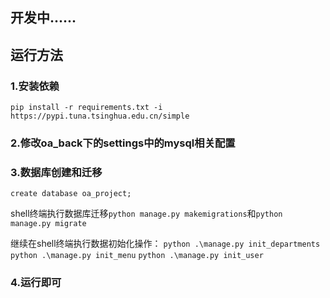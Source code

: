 ## 开发中......
## 运行方法
### 1.安装依赖
`pip install -r requirements.txt -i https://pypi.tuna.tsinghua.edu.cn/simple`
### 2.修改oa_back下的settings中的mysql相关配置
### 3.数据库创建和迁移
`create database oa_project;`

shell终端执行数据库迁移`python manage.py makemigrations`和`python manage.py migrate`

继续在shell终端执行数据初始化操作：
`python .\manage.py init_departments`
`python .\manage.py init_menu`
`python .\manage.py init_user`

### 4.运行即可